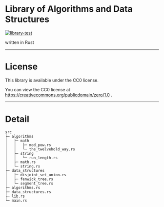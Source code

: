 # Library of Algorithms and Data Structures
[![library-test](https://github.com/Nanashima21/library-rs/actions/workflows/rust.yml/badge.svg)](https://github.com/Nanashima21/library-rs/actions/workflows/rust.yml)

written in Rust

---

# License

This library is available under the CC0 license.

You can view the CC0 license at https://creativecommons.org/publicdomain/zero/1.0 .

---

# Detail

```
src
├─ algorithms
│   ├─ math
│   │   ├─ mod_pow.rs
│   │   └─ the_twelvehold_way.rs
│   ├─ string
│   │   └─ run_length.rs
│   ├─ math.rs
│   └─ string.rs
├─ data_structures
│   ├─ disjoint_set_union.rs 
│   ├─ fenwick_tree.rs  
│   └─ segment_tree.rs       
├─ algorithms.rs
├─ data_structures.rs
├─ lib.rs
└─ main.rs
```
